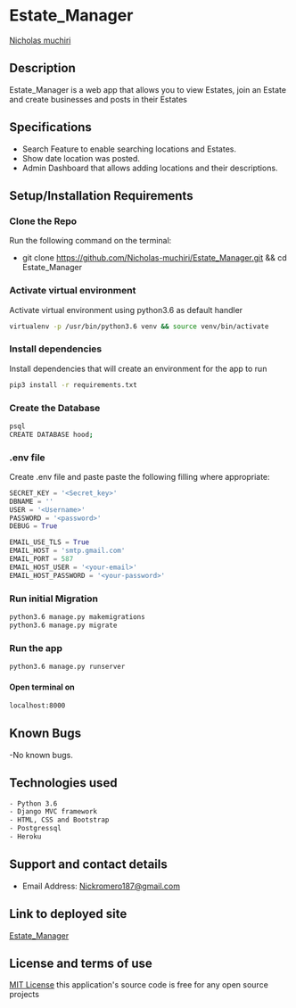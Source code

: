 # Estate_Manager
[Nicholas muchiri](https://github.com/Nicholas-muchiri) 

## Description
Estate_Manager is a web app that allows you to view Estates, join an Estate and create businesses and posts in their Estates


## Specifications
- Search Feature to enable searching locations and Estates.
- Show date location was posted.
- Admin Dashboard that allows adding locations and their descriptions.


## Setup/Installation Requirements

### Clone the Repo
Run the following command on the terminal:
- git clone https://github.com/Nicholas-muchiri/Estate_Manager.git && cd Estate_Manager

### Activate virtual environment

Activate virtual environment using python3.6 as default handler

```sh
virtualenv -p /usr/bin/python3.6 venv && source venv/bin/activate
```

### Install dependencies

Install dependencies that will create an environment for the app to run

```sh
pip3 install -r requirements.txt
```

### Create the Database

```sh
psql
CREATE DATABASE hood;
```

### .env file
Create .env file and paste paste the following filling where appropriate:

```python
SECRET_KEY = '<Secret_key>'
DBNAME = ''
USER = '<Username>'
PASSWORD = '<password>'
DEBUG = True

EMAIL_USE_TLS = True
EMAIL_HOST = 'smtp.gmail.com'
EMAIL_PORT = 587
EMAIL_HOST_USER = '<your-email>'
EMAIL_HOST_PASSWORD = '<your-password>'
```

### Run initial Migration
```sh
python3.6 manage.py makemigrations
python3.6 manage.py migrate
```

### Run the app
```sh
python3.6 manage.py runserver
```
#### Open terminal on
```sh
localhost:8000
```

## Known Bugs
  -No known bugs.  

## Technologies used

```sh
- Python 3.6
- Django MVC framework
- HTML, CSS and Bootstrap
- Postgressql
- Heroku
```

## Support and contact details
 - Email Address: Nickromero187@gmail.com

## Link to deployed site
[Estate_Manager](https://nickestate.herokuapp.com/) 


## License and terms of use

[MIT License](license) this application's source code is free for any open source projects


